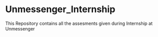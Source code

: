 # Unmessenger_Internship
This Repository contains all the assesments given during Internship at Unmessenger

